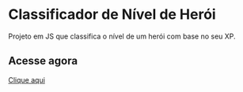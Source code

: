 # Classificador de Nível de Herói
Projeto em JS que classifica o nível de um herói com base no seu XP.

## Acesse agora
[Clique aqui](https://balbii.github.io/nivel-heroi/)
